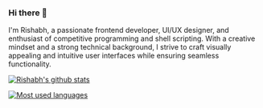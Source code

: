 ### Hi there 👋

I'm Rishabh, a passionate frontend developer, UI/UX designer, and enthusiast of competitive programming and shell scripting. With a creative mindset and a strong technical background, I strive to craft visually appealing and intuitive user interfaces while ensuring seamless functionality.

[![Rishabh's github stats](https://github-readme-stats.vercel.app/api?username=rish106&count_private=true&show_icons=true)](https://github.com/rish106)

[![Most used languages](https://github-readme-stats.vercel.app/api/top-langs?username=rish106&count_private=true&show_icons=true)](https://github.com/rish106)

<!--
**rish106/rish106** is a ✨ _special_ ✨ repository because its `README.md` (this file) appears on your GitHub profile.

Here are some ideas to get you started:

- 🔭 I’m currently working on ...
- 🌱 I’m currently learning ...
- 👯 I’m looking to collaborate on ...
- 🤔 I’m looking for help with ...
- 💬 Ask me about ...
- 📫 How to reach me: ...
- 😄 Pronouns: ...
- ⚡ Fun fact: ...
-->
